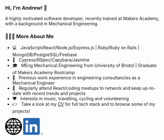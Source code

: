 ### Hi, I'm Andrew! 👋

A highly motivated software developer, recently trained at Makers Academy, with a background in Mechanical Engineering.

<h3> 👨🏻‍💻 More About Me </h3>

- 💻 &nbsp; JavaScript/React/Node.js/Express.js | Ruby/Ruby on Rails | MongoDB/PostgreSQL/Firebase  
- 🧪 &nbsp; Cypress/RSpec/Capybara/Jasmine
- 🎓 &nbsp; MEng Mechanical Engineering from University of Bristol | Graduate of Makers Academy Bootcamp
- 💼 &nbsp; Previous work experience in engineering consultancies as a Mechanical Engineer
- 👥 &nbsp; Regularly attend React/coding meetups to network and keep up-to-date with recent trends and projects
- ♥️  &nbsp; Interests in music, travelling, cycling and volunteering
- 👉 &nbsp; Take a look at my [CV](https://github.com/AndrewHulme/CV) for full tech stack and to browse some of my projects! 

<a href="https://andrewhulme.github.io/"><img src="images/www.png" width="55" alt="My website"></a>
<a href="https://linkedin.com/in/andrew-hulme"><img src="images/linkedin.png" width="64" alt="LinkedIn"></a>

<!--
**AndrewHulme/AndrewHulme** is a ✨ _special_ ✨ repository because its `README.md` (this file) appears on your GitHub profile.

Here are some ideas to get you started:

- 🔭 I’m currently working on ...
- 🌱 I’m currently learning ...
- 👯 I’m looking to collaborate on ...
- 🤔 I’m looking for help with ...
- 💬 Ask me about ...
- 📫 How to reach me: ...
- 😄 Pronouns: ...
- ⚡ Fun fact: ...
-->
